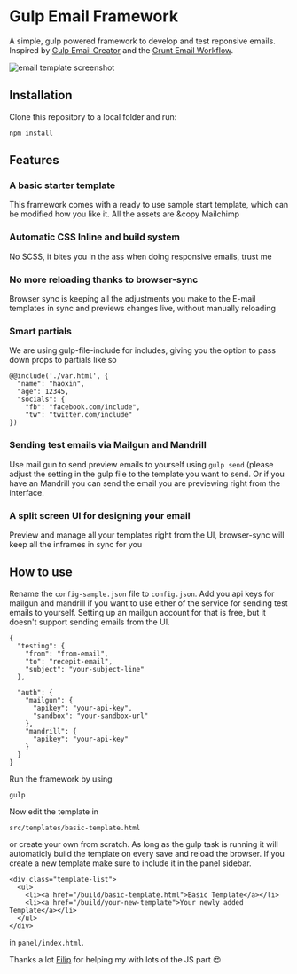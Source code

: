 # Gulp Email Framework

A simple, gulp powered framework to develop and test reponsive emails. Inspired by [Gulp Email Creator](https://github.com/darylldoyle/Gulp-Email-Creator) and the [Grunt Email Workflow](https://github.com/leemunroe/grunt-email-workflow).

![email template screenshot](https://cloud.githubusercontent.com/assets/4403029/19772299/0ea6066e-9c66-11e6-97f3-c413eadbefa6.png)


## Installation

Clone this repository to a local folder and run:
```
npm install
```

## Features

### A basic starter template
This framework comes with a ready to use sample start template, which can be modified how you like it. All the assets are &copy Mailchimp

### Automatic CSS Inline and build system
No SCSS, it bites you in the ass when doing responsive emails, trust me

### No more reloading thanks to browser-sync
Browser sync is keeping all the adjustments you make to the E-mail templates in sync and previews changes live, without manually reloading

### Smart partials
We are using gulp-file-include for includes, giving you the option to pass down props to partials like so
```
@@include('./var.html', {
  "name": "haoxin",
  "age": 12345,
  "socials": {
    "fb": "facebook.com/include",
    "tw": "twitter.com/include"
})
```

### Sending test emails via Mailgun and Mandrill
Use mail gun to send preview emails to yourself using `gulp send` (please adjust the setting in the gulp file to the template you want to send. Or if you have an Mandrill you can send the email you are previewing right from the interface.

### A split screen UI for designing your email
Preview and manage all your templates right from the UI, browser-sync will keep all the inframes in sync for you

## How to use
Rename the `config-sample.json` file to `config.json`. Add you api keys for mailgun and mandrill if you want to use either of the service for sending test emails to yourself. Setting up an mailgun account for that is free, but it doesn't support sending emails from the UI.

```
{
  "testing": {
    "from": "from-email",
    "to": "recepit-email",
    "subject": "your-subject-line"
  },

  "auth": {
    "mailgun": {
      "apikey": "your-api-key",
      "sandbox": "your-sandbox-url"
    },
    "mandrill": {
      "apikey": "your-api-key"
    }
  }
}

```

Run the framework by using
```
gulp
```
Now edit the template in
```
src/templates/basic-template.html
```
or create your own from scratch. As long as the gulp task is running it will automaticly build the template on every save and reload the browser. If you create a new template make sure to include it in the panel sidebar. 
```
<div class="template-list">
  <ul>
    <li><a href="/build/basic-template.html">Basic Template</a></li>
    <li><a href="/build/your-new-template">Your newly added Template</a></li>
  </ul>
</div>
```
in `panel/index.html`.

Thanks a lot [Filip](https://github.com/peritus) for helping my with lots of the JS part 😍
